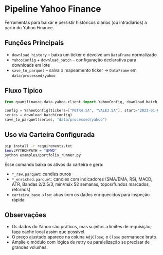 # Pipeline Yahoo Finance

Ferramentas para baixar e persistir históricos diários (ou intradiários) a partir do Yahoo Finance.

## Funções Principais

- `download_history` – baixa um ticker e devolve um `DataFrame` normalizado
- `YahooConfig` + `download_batch` – configuração declarativa para downloads em lote
- `save_to_parquet` – salva o mapeamento ticker -> `DataFrame` em `data/processed/yahoo`

## Fluxo Típico

```python
from quantfinance.data.yahoo.client import YahooConfig, download_batch, save_to_parquet

config = YahooConfig(tickers=["PETR4.SA", "VALE3.SA"], start="2023-01-01")
series = download_batch(config)
save_to_parquet(series, "data/processed/yahoo")
```

## Uso via Carteira Configurada

```bash
pip install -r requirements.txt
$env:PYTHONPATH = "$PWD"
python examples/portfolio_runner.py
```

Esse comando baixa os ativos da carteira e gera:
- `*_raw.parquet`: candles puros
- `*_enriched.parquet`: candles com indicadores (SMA/EMA, RSI, MACD, ATR, Bandas 2/2.5/3, mín/máx 52 semanas, topos/fundos marcados, retornos)
- `carteira_base.xlsx`: abas com os dados enriquecidos para inspeção rápida

## Observações

- Os dados do Yahoo são práticos, mas sujeitos a limites de requisição; faça cache local assim que possível.
- O preço ajustado aparece na coluna `AdjClose`; o `Close` permanece bruto.
- Amplie o módulo com lógica de retry ou paralelização se precisar de grandes volumes.
